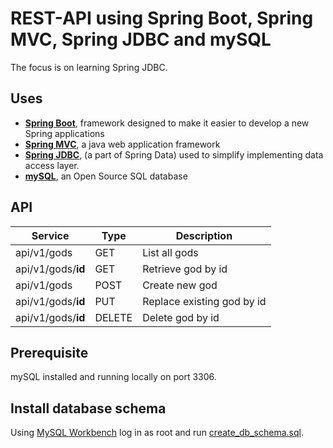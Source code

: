 # REST-API using Spring Boot, Spring MVC, Spring JDBC and mySQL

The focus is on learning Spring JDBC.

## Uses
- **[Spring Boot](https://expressjs.com/)**, framework designed to make it easier to develop a new Spring applications
- **[Spring MVC](https://docs.spring.io/spring/docs/current/spring-framework-reference/web.html)**, a java web application framework
- **[Spring JDBC](https://spring.io/projects/spring-data-jdbc)**, (a part of Spring Data) used to simplify implementing data access layer.
- **[mySQL](https://www.mysql.com/)**, an Open Source SQL database

## API

|Service                             |Type  |Description                   |
|------------------------------------|------|-------------------------------
|api/v1/gods                         |GET   |List all gods                 |
|api/v1/gods/**id**                  |GET   |Retrieve god by id            |
|api/v1/gods                         |POST  |Create new god                |
|api/v1/gods/**id**                  |PUT   |Replace existing god by id    |
|api/v1/gods/**id**                  |DELETE|Delete god by id              |

## Prerequisite
mySQL installed and running locally on port 3306.

## Install database schema
Using [MySQL Workbench](https://www.mysql.com/products/workbench/) log in as root and run [create_db_schema.sql](./create_db_schema.sql).